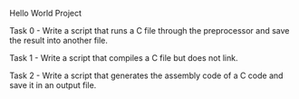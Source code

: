 Hello World Project

Task 0 - Write a script that runs a C file through the preprocessor and save the result into another file.

Task 1 - Write a script that compiles a C file but does not link.

Task 2 - Write a script that generates the assembly code of a C code and save it in an output file.
